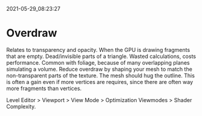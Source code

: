 2021-05-29_08:23:27

# Overdraw

Relates to transparency and opacity.
When the GPU is drawing fragments that are empty.
Dead/invisible parts of a triangle.
Wasted calculations, costs performance.
Common with foliage, because of many overlapping planes simulating a volume.
Reduce overdraw by shaping your mesh to match the non-transparent parts of the texture.
The mesh should hug the outline.
This is often a gain even if more vertices are requires, since there are often way more fragments than vertices.

Level Editor > Viewport > View Mode > Optimization Viewmodes > Shader Complexity.
